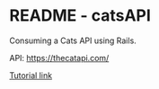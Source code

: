 # README - catsAPI
Consuming a Cats API using Rails. 

API: https://thecatapi.com/

[Tutorial link](https://www.youtube.com/watch?v=5klko9khrEs)
